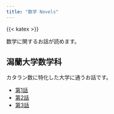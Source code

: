 ```yaml
---
title: "数学 Novels"
---
```


{{< katex >}}

数学に関するお話が読めます。

## 潟蘭大学数学科

カタラン数に特化した大学に通うお話です。

- [第1話](./kataran/1)
- [第2話](./kataran/2)
- [第3話](./kataran/3)
